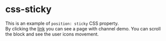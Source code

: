 # css-sticky

This is an example of ```position: sticky``` CSS property.
<br/>
By clicking the [link](https://sysoevandrey.github.io/css-sticky/) you can see a page with channel demo.
You can scroll the block and see the user icons movement.